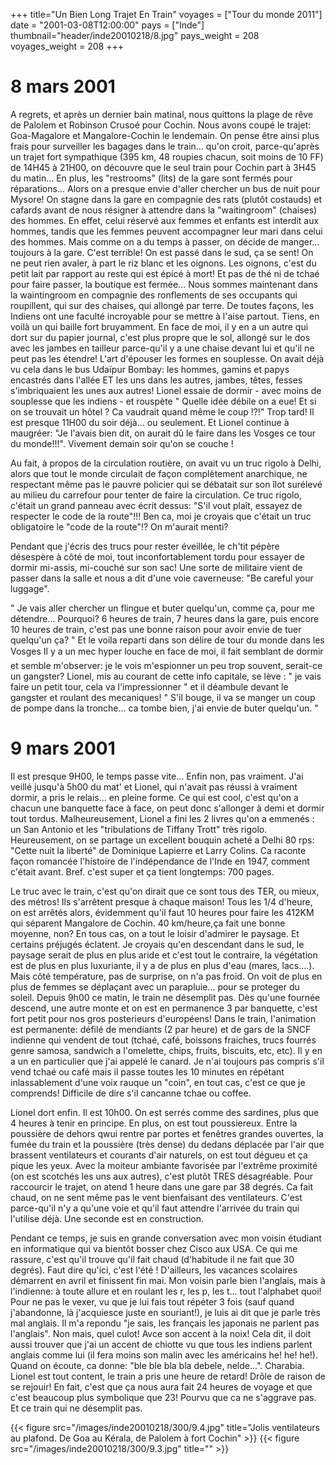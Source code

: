 +++
title="Un Bien Long Trajet En Train"
voyages = ["Tour du monde 2011"]
date = "2001-03-08T12:00:00"
pays = ["Inde"]
thumbnail="header/inde20010218/8.jpg"
pays_weight = 208
voyages_weight = 208
+++
# 8 mars 2001

A regrets, et après un dernier bain matinal, nous quittons la plage de rêve 
de Palolem et Robinson Crusoé pour Cochin. Nous avons coupé le trajet: Goa-Magalore 
et Mangalore-Cochin le lendemain. On pense être ainsi plus frais pour surveiller 
les bagages dans le train... qu'on croit, parce-qu'après un trajet fort sympathique 
(395 km, 48 roupies chacun, soit moins de 10 FF) de 14H45 à 21H00, on découvre 
que le seul train pour Cochin part à 3H45 du matin... En plus, les "restrooms" 
(lits) de la gare sont fermés pour réparations... Alors on a presque envie d'aller 
chercher un bus de nuit pour Mysore! On stagne dans la gare en compagnie des 
rats (plutôt costauds) et cafards avant de nous résigner à attendre dans la 
"waitingroom" (chaises) des hommes. En effet, celui réservé aux femmes et enfants 
est interdit aux hommes, tandis que les femmes peuvent accompagner leur mari 
dans celui des hommes. Mais comme on a du temps à passer, on décide de manger... 
toujours à la gare. C'est terrible! On est passé dans le sud, ça se sent! On 
ne peut rien avaler, à part le riz blanc et les oignons. Les oignons, c'est 
du petit lait par rapport au reste qui est épicé à mort! Et pas de thé ni de 
tchaé pour faire passer, la boutique est fermée... Nous sommes maintenant dans 
la waintingroom en compagnie des ronflements de ses occupants qui roupillent, 
qui sur des chaises, qui allongé par terre. De toutes façons, les Indiens ont 
une faculté incroyable pour se mettre à l'aise partout. Tiens, en voilà un qui 
baille fort bruyamment. En face de moi, il y en a un autre qui dort sur du papier 
journal, c'est plus propre que le sol, allongé sur le dos avec les jambes en 
tailleur parce-qu'il y a une chaise devant lui et qu'il ne peut pas les étendre! 
L'art d'épouser les formes en souplesse. On avait déjà vu cela dans le bus Udaïpur 
Bombay: les hommes, gamins et papys encastrés dans l'allée ET les uns dans les 
autres, jambes, têtes, fesses s'imbriquaient les unes aux autres! Lionel essaie 
de dormir - avec moins de souplesse que les indiens - et rouspète " Quelle idée 
débile on a eue! Et si on se trouvait un hôtel ? Ca vaudrait quand même le coup 
!?!" Trop tard! Il est presque 11H00 du soir déjà... ou seulement. Et Lionel 
continue à maugréer: "Je l'avais bien dit, on aurait dû le faire dans les Vosges 
ce tour du monde!!!". Vivement demain soir qu'on se couche !

Au fait, à propos de la circulation routière, on avait vu un truc rigolo à 
Delhi, alors que tout le monde circulait de façon complètement anarchique, ne 
respectant même pas le pauvre policier qui se débatait sur son îlot surélevé 
au milieu du carrefour pour tenter de faire la circulation. Ce truc rigolo, 
c'était un grand panneau avec écrit dessus: "S'il vout plaît, essayez de respecter 
le code de la route"!!! Ben ca, moi je croyais que c'était un truc obligatoire 
le "code de la route"!? On m'aurait menti?

Pendant que j'écris des trucs pour rester éveillée, le ch'tit pépère désespère 
à côté de moi, tout inconfortablement tordu pour essayer de dormir mi-assis, 
mi-couché sur son sac! Une sorte de militaire vient de passer dans la salle 
et nous a dit d'une voie caverneuse: "Be careful your luggage".

" Je vais aller chercher un flingue et buter quelqu'un, comme ça, pour me détendre... 
Pourquoi? 6 heures de train, 7 heures dans la gare, puis encore 10 heures de 
train, c'est pas une bonne raison pour avoir envie de tuer quelqu'un ça? " Et 
le voila reparti dans son délire de tour du monde dans les Vosges Il y a un 
mec hyper louche en face de moi, il fait semblant de dormir et semble m'observer: 
je le vois m'espionner un peu trop souvent, serait-ce un gangster? Lionel, mis 
au courant de cette info capitale, se lève : " je vais faire un petit tour, 
cela va l'impressionner " et il déambule devant le gangster et roulant des mecaniques! 
" S'il bouge, il va se manger un coup de pompe dans la tronche... ca tombe bien, 
j'ai envie de buter quelqu'un. " 

# 9 mars 2001

Il est presque 9H00, le temps passe vite... Enfin non, pas vraiment. J'ai veillé 
jusqu'à 5h00 du mat' et Lionel, qui n'avait pas réussi à vraiment dormir, a 
pris le relais... en pleine forme. Ce qui est cool, c'est qu'on a chacun une 
banquette face à face, on peut donc s'allonger à demi et dormir tout tordus. 
Malheureusement, Lionel a fini les 2 livres qu'on a emmenés : un San Antonio 
et les "tribulations de Tiffany Trott" très rigolo. Heureusement, on se partage 
un excellent bouquin acheté a Delhi 80 rps: "Cette nuit la liberté" de Dominique 
Lapierre et Larry Colins. Ca raconte façon romancée l'histoire de l'indépendance 
de l'Inde en 1947, comment c'était avant. Bref. c'est super et ça tient longtemps: 
700 pages.

 Le truc avec le train, c'est qu'on dirait que ce sont tous des TER, ou mieux, 
des métros! Ils s'arrêtent presque à chaque maison! Tous les 1/4 d'heure, on 
est arrêtés alors, évidemment qu'il faut 10 heures pour faire les 412KM qui 
séparent Mangalore de Cochin. 40 km/heure,ça fait une bonne moyenne, non? En 
tous cas, on a tout le loisir d'admirer le paysage. Et certains préjugés éclatent. 
Je croyais qu'en descendant dans le sud, le paysage serait de plus en plus aride 
et c'est tout le contraire, la végétation est de plus en plus luxuriante, il 
y a de plus en plus d'eau (mares, lacs....). Mais côté température, pas de surprise, 
on n'a pas froid. On voit de plus en plus de femmes se déplaçant avec un parapluie... 
pour se proteger du soleil. Depuis 9h00 ce matin, le train ne désemplit pas. 
Dès qu'une fournée descend, une autre monte et on est en permanence 3 par banquette, 
c'est fort petit pour nos gros posterieurs d'européens! Dans le train, l'animation 
est permanente: défilé de mendiants (2 par heure) et de gars de la SNCF indienne 
qui vendent de tout (tchaé, café, boissons fraiches, trucs fourrés genre samosa, 
sandwich a l'omelette, chips, fruits, biscuits, etc, etc). Il y en a un en particulier 
que j'ai appelé le canard. Je n'ai toujours pas compris s'il vend tchaé ou café 
mais il passe toutes les 10 minutes en répétant inlassablement d'une voix rauque 
un "coin", en tout cas, c'est ce que je comprends! Difficile de dire s'il cancanne 
tchae ou coffee.

Lionel dort enfin. Il est 10h00. On est serrés comme des sardines, plus que 
4 heures à tenir en principe. En plus, on est tout poussiereux. Entre la poussière 
de dehors qwui rentre par portes et fenêtres grandes ouvertes, la fumée du train 
et la poussière (très dense) du dedans déplacée par l'air que brassent ventilateurs 
et courants d'air naturels, on est tout dégueu et ça pique les yeux. Avec la 
moiteur ambiante favorisée par l'extrême proximité (on est scotchés les uns 
aux autres), c'est plutôt TRES désagréable. Pour raccourcir le trajet, on atend 
1 heure dans une gare par 38 degrés. Ca fait chaud, on ne sent même pas le vent 
bienfaisant des ventilateurs. C'est parce-qu'il n'y a qu'une voie et qu'il faut 
attendre l'arrivée du train qui l'utilise déjà. Une seconde est en construction.

 Pendant ce temps, je suis en grande conversation avec mon voisin étudiant 
en informatique qui va bientôt bosser chez Cisco aux USA. Ce qui me rassure, 
c'est qu'il trouve qu'il fait chaud (d'habitude il ne fait que 30 degrés). Faut 
dire qu'ici, c'est l'été ! D'ailleurs, les vacances scolaires démarrent en avril 
et finissent fin mai. Mon voisin parle bien l'anglais, mais à l'indienne: à 
toute allure et en roulant les r, les p, les t... tout l'alphabet quoi! Pour 
ne pas le vexer, vu que je lui fais tout répéter 3 fois (sauf quand j'abandonne, 
là j'acquiesce juste en souriant!), je luis ai dit que je parle très mal anglais. 
Il m'a repondu "je sais, les français les japonais ne parlent pas l'anglais". 
Non mais, quel culot! Avce son accent à la noix! Cela dit, il doit aussi trouver 
que j'ai un accent de chiotte vu que tous les indiens parlent anglais comme 
lui (il fera moins son malin avec les américains he! he! he!). Quand on écoute, 
ca donne: "ble ble bla bla debele, nelde...". Charabia. Lionel est tout content, 
le train a pris une heure de retard! Drôle de raison de se rejouir! En fait, 
c'est que ça nous aura fait 24 heures de voyage et que c'est beaucoup plus symbolique 
que 23! Pourvu que ca ne s'aggrave pas. Et ce train qui ne désemplit pas.


<div id="TOTO">{{< figure src="/images/inde20010218/300/9.4.jpg" title="Jolis ventilateurs au plafond. De Goa au Kérala, de Palolem à fort Cochin" >}}
{{< figure src="/images/inde20010218/300/9.3.jpg" title="" >}}
</DIV>

